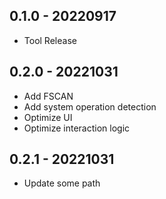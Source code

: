 ## 0.1.0 - 20220917

+ Tool Release

## 0.2.0 - 20221031

+ Add FSCAN
+ Add system operation detection
+ Optimize UI
+ Optimize interaction logic

## 0.2.1 - 20221031

+ Update some path
